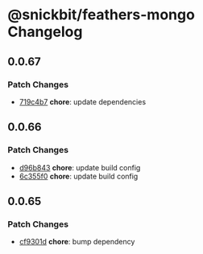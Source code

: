 # @snickbit/feathers-mongo Changelog

## 0.0.67

### Patch Changes

- [719c4b7](https://github.com/snickbit/feathers/commit/719c4b7) **chore**:  update dependencies


## 0.0.66

### Patch Changes

- [d96b843](https://github.com/snickbit/feathers/commit/d96b843) **chore**:  update build config
- [6c355f0](https://github.com/snickbit/feathers/commit/6c355f0) **chore**:  update build config


## 0.0.65

### Patch Changes

- [cf9301d](https://github.com/snickbit/feathers/commit/cf9301d) **chore**:  bump dependency

